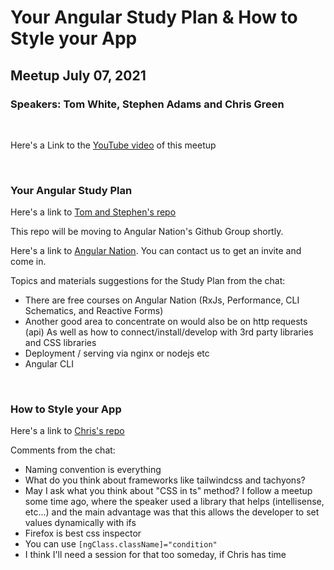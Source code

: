 # Your Angular Study Plan & How to Style your App

## Meetup July 07, 2021

### Speakers: Tom White, Stephen Adams and Chris Green

<p>&nbsp;</p>

Here's a Link to the [YouTube video](https://youtu.be/43zf8ryLkuA) of this meetup

<p>&nbsp;</p>

### Your Angular Study Plan

Here's a link to [Tom and Stephen's repo](https://github.com/Angular-community-collab/angular-study-guide#readme)

This repo will be moving to Angular Nation's Github Group shortly.

Here's a link to [Angular Nation](AngularNation.net). You can contact us to get an invite and come in.

Topics and materials suggestions for the Study Plan from the chat:

- There are free courses on Angular Nation (RxJs, Performance, CLI Schematics, and Reactive Forms)
- Another good area to concentrate on would also be on http requests (api) As well as how to connect/install/develop with 3rd party libraries and CSS libraries
- Deployment / serving via nginx or nodejs etc
- Angular CLI


<p>&nbsp;</p>

### How to Style your App

Here's a link to [Chris's repo](https://github.com/richgenres/style-your-app)

Comments from the chat:

- Naming convention is everything
- What do you think about frameworks like tailwindcss and tachyons?
- May I ask what you think about "CSS in ts" method? I follow a meetup some time ago, where the speaker used a library that helps (intellisense, etc...) and the main advantage was that this allows the developer to set values dynamically with ifs
- Firefox is best css inspector
- You can use `[ngClass.className]="condition"`
- I think I'll need a session for that too someday, if Chris has time

